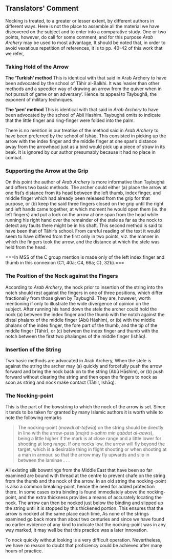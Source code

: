 ## Translators' Comment

Nocking is treated, to a greater or lesser extent, by different authors in different ways. Here is not the place to assemble all the material we have discovered on the subject and to enter into a comparative study. One or two points, however, do call for some comment, and for this purpose *Arab Archery* may be used to most advantage, It should be noted that, in order to avoid vexatious repetition of references, it is to pp. 40-42 of this work that we refer,

### Taking Hold of the Arrow

**The ‘Turkish’ method** This is identical with that said in Arab Archery to have been advocated by the school of Tāhir al-Balkhi.  It was ‘easier than other methods and a speedier way of drawing an arrow from the quiver when in hot pursuit of game or an adversary’.  Hence its appeal to Taybughā, the exponent of military techniques.

**The ‘pen’ method** This is identical with that said in *Arab Archery* to have been advocated by the school of Abii Hashim. Taybughā omits to indicate that the little finger and ring-finger were folded into the palm.

There is no mention in our treatise of the method said in *Arab Archery* to have been preferred by the school of Ishāq. This consisted in picking up the arrow with the index finger and the middle finger at one span’s distance away from the arrowhead just as a bird would pick up a piece of straw in its beak. It is ignored by our author presumably because it had no place in combat.

### Supporting the Arrow at the Grip

On this point the author of *Arab Archery* is more informative than Taybughā and offers two basic methods. The archer could either (a) place the arrow at one fist’s distance from its head between the left thumb, index finger, and middle finger which had already been released from the grip for that purpose, or (b) keep the said three fingers closed on the grip until the right and left hands came together, at which moment he would open them (ie. the left fingers) and put a lock on the arrow at one span from the head while running his right hand over the remainder of the stele as far as the nock to detect any faults there might be in his shaft. This second method is said to have been that of Tāhir’s school. From careful reading of the text it would seem to have differed from the first only in two points, viz. the manner in which the fingers took the arrow, and the distance at which the stele was held from the head.

===In MSS of the C group mention is made only of the left index finger and thumb in this connexion (C1, 40a; C4, 66a; C}, 32b).===


### The Position of the Nock against the Fingers

According to *Arab Archery*, the nock prior to insertion of the string into the notch should rest against the fingers in one of three positions, which differ fractionally from those given by Taybughā. They are, however, worth mentioning if only to illustrate the wide divergence of opinion on the subject. After running his hand down the stele the archer could hold the nock (a) between the index finger and the thumb with the notch against the distal phalanx of the middle finger (Abū Hāshim), or (b) with the middle phalanx of the index finger, the fore part of the thumb, and the tip of the middle finger (Tāhir), or (c) between the index finger and thumb with the notch between the first two phalanges of the middle finger (Ishāq).

### Insertion of the String

Two basic methods are advocated in Arab Archery, When the stele is against the string the archer may (a) quickly and forcefully push the arrow forward and bring the nock back on to the string (Abū Hāshim), or (b) push forward without clearing the string and then open the fingers to nock as soon as string and nock make contact (Tāhir, Ishāq).

### The Nocking-point

This is the part of the bowstring to which the nock of the arrow is set. Since it tends to be taken for granted by many Islamic authors it is worth while to note the following remarks

> The nocking-point (*mawdi at-tafwīq*) on the string should be directly in line with the arrow-pass (*majrā s-sahm min qabdat al-qaws*), being a little higher if the mark is at close range and a little lower for shooting at long range. If one nocks low, the arrow will fly beyond the target, which is a desirable thing in flight shooting or when shooting at a man in armour. so that the arrow may fly upwards and slip in between the laminae . . .

All existing silk bowstrings from the Middle East that have been so far examined are bound with thread at the centre to prevent chafe on the string from the thumb and the nock of the arrow. In an old string the nocking-point is also a common breaking-point, hence the need for added protection there. In some cases extra binding is found immediately above the nocking- point, and the extra thickness provides a means of accurately locating the nock. The arrow can then be nocked just below the binding and slipped up the string until it is stopped by this thickened portion. This ensures that the arrow is nocked at the same place each time, As none of the strings examined go back more than about two centuries and since we have found no earlier evidence of any kind to indicate that the nocking-point was in any way marked, it may well be that this practice was a later innovation.

To nock quickly without looking is a very difficult operation. Nevertheless, we have no reason to doubt that proficiency could be achieved after many hours of practice.
